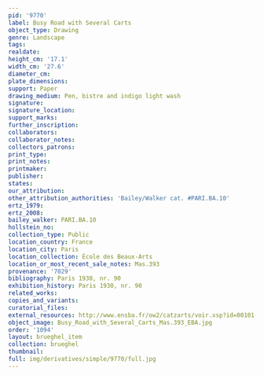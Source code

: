 ```yaml
---
pid: '9770'
label: Busy Road with Several Carts
object_type: Drawing
genre: Landscape
tags: 
realdate: 
height_cm: '17.1'
width_cm: '27.6'
diameter_cm: 
plate_dimensions: 
support: Paper
drawing_medium: Pen, bistre and indigo light wash
signature: 
signature_location: 
support_marks: 
further_inscription: 
collaborators: 
collaborator_notes: 
collectors_patrons: 
print_type: 
print_notes: 
printmaker: 
publisher: 
states: 
our_attribution: 
other_attribution_authorities: 'Bailey/Walker cat. #PARI.BA.10'
ertz_1979: 
ertz_2008: 
bailey_walker: PARI.BA.10
hollstein_no: 
collection_type: Public
location_country: France
location_city: Paris
location_collection: École des Beaux-Arts
location_or_most_recent_sale_notes: Mas.393
provenance: '7029'
bibliography: Paris 1930, nr. 90
exhibition_history: Paris 1930, nr. 90
related_works: 
copies_and_variants: 
curatorial_files: 
external_resources: http://www.ensba.fr/ow2/catzarts/voir.xsp?id=00101-23836&qid=sdx_q3&n=9&sf=&e=
object_image: Busy_Road_with_Several_Carts_Mas.393_EBA.jpg
order: '1094'
layout: brueghel_item
collection: brueghel
thumbnail: 
full: img/derivatives/simple/9770/full.jpg
---
```

